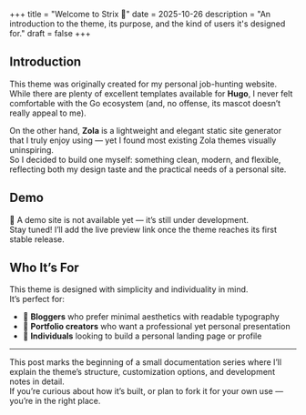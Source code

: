 +++
title = "Welcome to Strix 🌱"
date = 2025-10-26
description = "An introduction to the theme, its purpose, and the kind of users it's designed for."
draft = false
+++

## Introduction

This theme was originally created for my personal job-hunting website.  
While there are plenty of excellent templates available for **Hugo**, I never felt comfortable with the Go ecosystem (and, no offense, its mascot doesn’t really appeal to me).  

On the other hand, **Zola** is a lightweight and elegant static site generator that I truly enjoy using — yet I found most existing Zola themes visually uninspiring.  
So I decided to build one myself: something clean, modern, and flexible, reflecting both my design taste and the practical needs of a personal site.

## Demo

🚧 A demo site is not available yet — it’s still under development.  
Stay tuned! I’ll add the live preview link once the theme reaches its first stable release.

## Who It’s For

This theme is designed with simplicity and individuality in mind.  
It’s perfect for:

- 📝 **Bloggers** who prefer minimal aesthetics with readable typography  
- 💼 **Portfolio creators** who want a professional yet personal presentation  
- 👤 **Individuals** looking to build a personal landing page or profile  

---

This post marks the beginning of a small documentation series where I’ll explain the theme’s structure, customization options, and development notes in detail.  
If you’re curious about how it’s built, or plan to fork it for your own use — you’re in the right place.


